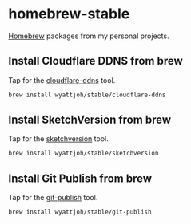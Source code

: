 # homebrew-stable

[Homebrew](https://brew.sh) packages from my personal projects.

## Install Cloudflare DDNS from brew

Tap for the [cloudflare-ddns](https://github.com/wyattjoh/cloudflare-ddns/) tool.

```sh
brew install wyattjoh/stable/cloudflare-ddns
```

## Install SketchVersion from brew

Tap for the [sketchversion](https://github.com/wyattjoh/sketchversion/) tool.

```sh
brew install wyattjoh/stable/sketchversion
```

## Install Git Publish from brew

Tap for the [git-publish](https://github.com/wyattjoh/git-publish/) tool.

```sh
brew install wyattjoh/stable/git-publish
```
